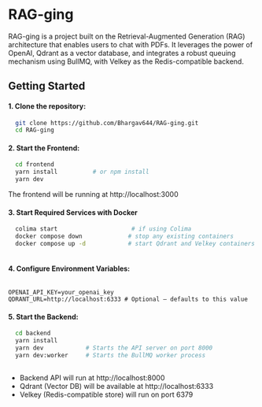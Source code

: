 
# RAG-ging

RAG-ging is a project built on the Retrieval-Augmented Generation (RAG) architecture that enables users to chat with PDFs. It leverages the power of OpenAI, Qdrant as a vector database, and integrates a robust queuing mechanism using BullMQ, with Velkey as the Redis-compatible backend.



## Getting Started

####  1. Clone the repository:

```bash
  git clone https://github.com/Bhargav644/RAG-ging.git
  cd RAG-ging
```

#### 2. Start the Frontend:

```bash
  cd frontend
  yarn install          # or npm install
  yarn dev    
```
The frontend will be running at http://localhost:3000


#### 3. Start Required Services with Docker

```bash
  colima start                     # if using Colima
  docker compose down             # stop any existing containers
  docker compose up -d            # start Qdrant and Velkey containers in detached mode
  
```


#### 4. Configure Environment Variables:

```env

OPENAI_API_KEY=your_openai_key
QDRANT_URL=http://localhost:6333 # Optional – defaults to this value

```

#### 5. Start the Backend:

```bash
  cd backend
  yarn install
  yarn dev            # Starts the API server on port 8000
  yarn dev:worker     # Starts the BullMQ worker process
    
```

* Backend API will run at http://localhost:8000
* Qdrant (Vector DB) will be available at http://localhost:6333
* Velkey (Redis-compatible store) will run on port 6379